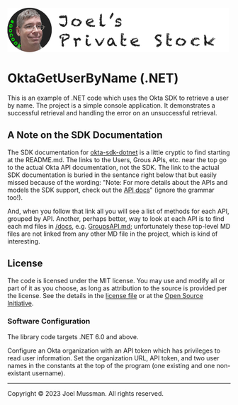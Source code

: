 ![](.common/joels-private-stock.png?raw=true)

# OktaGetUserByName (.NET)

This is an example of .NET code which uses the Okta SDK to retrieve a user by name.
The project is a simple console application.
It demonstrates a successful retrieval and handling the error on an unsuccessful retrieval.

## A Note on the SDK Documentation

The SDK documentation for [okta-sdk-dotnet](https://github.com/okta/okta-sdk-dotnet) is a little cryptic to find starting at the README.md.
The links to the Users, Grous APIs, etc. near the top go to the actual Okta API documentation, not the SDK.
The link to the actual SDK documentation is buried in the sentance right below that but easily missed because of the wording:
"Note: For more details about the APIs and models the SDK support, check out the [API docs](https://github.com/okta/okta-sdk-dotnet/blob/master/API_README.md)" (ignore the grammar too!).

And, when you follow that link all you will see a list of methods for each API, grouped by API.
Another, perhaps better, way to look at each API is to find each md files in [/docs](https://github.com/okta/okta-sdk-dotnet/tree/master/docs), e.g. [GroupsAPI.md](https://github.com/okta/okta-sdk-dotnet/blob/master/docs/GroupApi.md);
unfortunately these top-level MD files are not linked from any other MD file in the project, which is kind of interesting.
## License

The code is licensed under the MIT license. You may use and modify all or part of it as you choose, as long as attribution to the source is provided per the license. See the details in the [license file](./LICENSE.md) or at the [Open Source Initiative](https://opensource.org/licenses/MIT).

### Software Configuration

The library code targets .NET 6.0 and above.

Configure an Okta organization with an API token which has privileges to read user information.
Set the organization URL, API token, and two user names in the constants at the top of the program (one existing and one non-existant username).

<hr>
Copyright © 2023 Joel Mussman. All rights reserved.